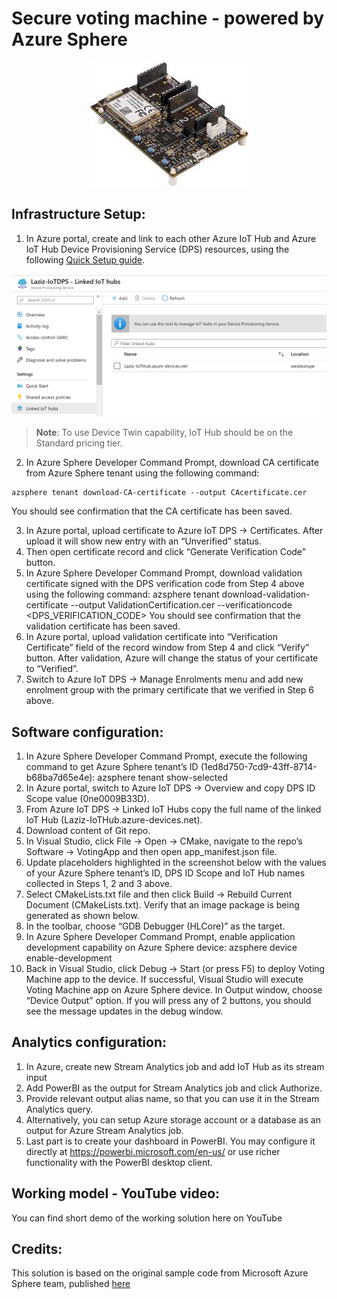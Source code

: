 # Secure voting machine - powered by Azure Sphere
<p align="center">
  <img src="/images/Overview_AvNetSK.jpg">
</p>

## Infrastructure Setup:
1. In Azure portal, create and link to each other Azure IoT Hub and Azure IoT Hub Device Provisioning Service (DPS) resources, using the following [Quick Setup guide](https://docs.microsoft.com/en-us/azure/iot-dps/quick-setup-auto-provision).

![Screenshot 1.1](/images/Infra_1.png)

> **Note**: To use Device Twin capability, IoT Hub should be on the Standard pricing tier.

2. In Azure Sphere Developer Command Prompt, download CA certificate from Azure Sphere tenant using the following command:
```
azsphere tenant download-CA-certificate --output CAcertificate.cer
```
You should see confirmation that the CA certificate has been saved.
 
3. In Azure portal, upload certificate to Azure IoT DPS -> Certificates. After upload it will show new entry with an “Unverified” status. 
4. Then open certificate record and click “Generate Verification Code” button.
5. In Azure Sphere Developer Command Prompt, download validation certificate signed with the DPS verification code from Step 4 above using the following command:
azsphere tenant download-validation-certificate --output ValidationCertification.cer --verificationcode <DPS_VERIFICATION_CODE>
You should see confirmation that the validation certificate has been saved. 
6. In Azure portal, upload validation certificate into “Verification Certificate” field of the record window from Step 4 and click “Verify” button. After validation, Azure will change the status of your certificate to “Verified”.
7. Switch to Azure IoT DPS -> Manage Enrolments menu and add new enrolment group with the primary certificate that we verified in Step 6 above.
 
## Software configuration:
1. In Azure Sphere Developer Command Prompt, execute the following command to get Azure Sphere tenant’s ID (1ed8d750-7cd9-43ff-8714-b68ba7d65e4e):
azsphere tenant show-selected
2. In Azure portal, switch to Azure IoT DPS -> Overview and copy DPS ID Scope value (0ne0009B33D).
3. From Azure IoT DPS -> Linked IoT Hubs copy the full name of the linked IoT Hub (Laziz-IoTHub.azure-devices.net).
4. Download content of Git repo.
5. In Visual Studio, click File -> Open -> CMake, navigate to the repo’s Software -> VotingApp and then open app_manifest.json file.
6. Update placeholders highlighted in the screenshot below with the values of your Azure Sphere tenant’s ID, DPS ID Scope and IoT Hub names collected in Steps 1, 2 and 3 above.
7. Select CMakeLists.txt file and then click Build -> Rebuild Current Document (CMakeLists.txt). Verify that an image package is being generated as shown below.
8. In the toolbar, choose “GDB Debugger (HLCore)” as the target.
9. In Azure Sphere Developer Command Prompt, enable application development capability on Azure Sphere device:
azsphere device enable-development
10. Back in Visual Studio, click Debug -> Start (or press F5) to deploy Voting Machine app to the device. If successful, Visual Studio will execute Voting Machine app on Azure Sphere device. In Output window, choose “Device Output” option. If you will press any of 2 buttons, you should see the message updates in the debug window.
 
## Analytics configuration:
1. In Azure, create new Stream Analytics job and add IoT Hub as its stream input
2. Add PowerBI as the output for Stream Analytics job and click Authorize.
3. Provide relevant output alias name, so that you can use it in the Stream Analytics query.
4. Alternatively, you can setup Azure storage account or a database as an output for Azure Stream Analytics job.
5. Last part is to create your dashboard in PowerBI. You may configure it directly at https://powerbi.microsoft.com/en-us/ or use richer functionality with the PowerBI desktop client.

## Working model - YouTube video:
You can find short demo of the working solution here on YouTube

## Credits:
This solution is based on the original sample code from Microsoft Azure Sphere team, published [here](https://github.com/Azure/azure-sphere-samples)
